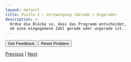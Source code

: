 ```yaml
---
layout: default
title: Puzzle 2 – Verzweigung (Gerade / Ungerade)
description: >-
  Ordne die Blöcke so, dass das Programm entscheidet,
  ob eine eingegebene Zahl gerade oder ungerade ist.
---
```


<div id="p2-trash" class="sortable-code"></div>
<div id="p2-work"  class="sortable-code"></div>
<div style="clear: both;"></div>

<p>
  <input id="p2-feedback" value="Get Feedback"  type="button" />
  <input id="p2-reset"    value="Reset Problem" type="button" />
</p>

<script type="text/javascript">
(function () {
  var initial =
    "x = int(input(\"Gib eine Zahl ein:\"))\n" +
    "if x % 2 == 0:\n" +
    "    print(\"Gerade\")\n" +
    "else:\n" +
    "    print(\"Ungerade\")\n" +
    "print(\"Zahl ist negativ\")  #distractor";

  var pp = new ParsonsWidget({
    sortableId: "p2-work",
    trashId:    "p2-trash",
    grader:     ParsonsWidget._graders.LineBasedGrader,
    can_indent: true,
    x_indent:   50,
    lang:       "en",
    max_wrong_lines: 10
  });
  pp.init(initial);
  pp.shuffleLines();
  $("#p2-reset").click(function (e) { e.preventDefault(); pp.shuffleLines(); });
  $("#p2-feedback").click(function (e) { e.preventDefault(); pp.getFeedback(); });
})();
</script>

[Previous](./aufg1.html) | [Next](./aufg3.html)
